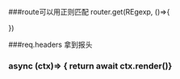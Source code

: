 ###route可以用正则匹配
router.get(REgexp, ()=>{

})

###req.headers  拿到报头

### async (ctx)=> { return await ctx.render()}

